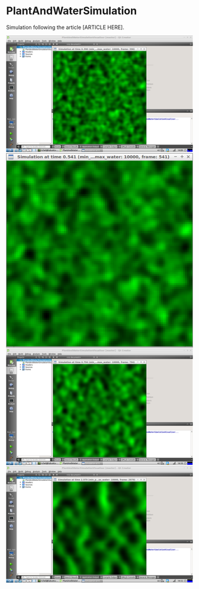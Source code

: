 # PlantAndWaterSimulation

Simulation following the article [ARTICLE HERE].

![Screenshot #1](1.png)
![Screenshot #2](2.png)
![Screenshot #3](3.png)
![Screenshot #4](4.png)
